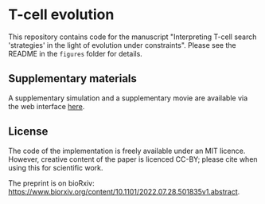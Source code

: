 # T-cell evolution

This repository contains code for the manuscript 
"Interpreting T-cell search 'strategies' in the light of evolution under constraints".
Please see the README in the `figures` folder for details.

## Supplementary materials

A supplementary simulation and a supplementary movie are available via the web 
interface [here](https://ingewortel.github.io/2022-Tcell-evolution/).

## License

The code of the implementation is freely available under an MIT licence. 
However, creative content of the paper is licenced 
CC-BY; please cite when using this for scientific work.

The preprint is on bioRxiv: https://www.biorxiv.org/content/10.1101/2022.07.28.501835v1.abstract.
